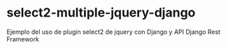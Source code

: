 # select2-multiple-jquery-django
Ejemplo del uso de plugin select2 de jquery con Django y API Django Rest Framework
